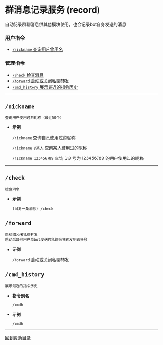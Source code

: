 # 群消息记录服务 (record)

自动记录群聊消息供其他模块使用，也会记录bot自身发送的消息

### 用户指令

- [`/nickname` 查询用户曾用名](#nickname)

### 管理指令

- [`/check` 检查消息](#check)
- [`/forward` 启动或关闭私聊转发](#forward)
- [`/cmd_history` 展示最近的指令历史](#cmd_history)

---

##  `/nickname`
```
查询用户使用过的昵称（最近50个）
```
- **示例**

    `/nickname` 查询自己使用过的昵称

    `/nickname @某人` 查询某人使用过的昵称

    `/nickname 123456789` 查询 QQ 号为 123456789 的用户使用过的昵称

---

##  `/check`
```
检查消息
```
- **示例**

    `(回复一条消息) /check`


##  `/forward`
```
启动或关闭私聊转发
启动后其他用户向bot发送的私聊会被转发到该账号
```

- **示例**

    `/forward` 启动或关闭私聊转发



##  `/cmd_history`
```
展示最近的指令历史
```
- **指令别名**

    `/cmdh`

- **示例**

    `/cmdh`
    

---

[回到帮助目录](./main.md)
